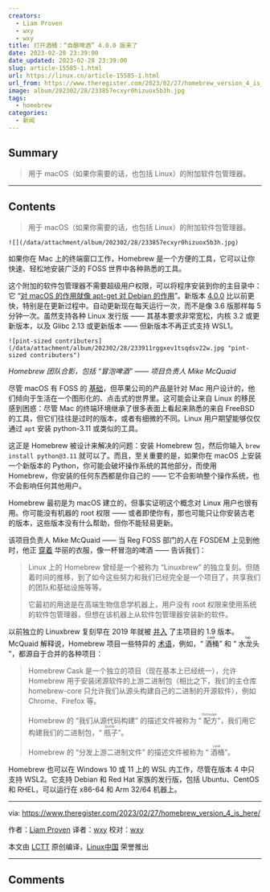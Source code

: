 ```yaml
---
creators:
  - Liam Proven
  - wxy
  - wxy
title: 打开酒桶：“自酿啤酒” 4.0.0 版来了
date: 2023-02-28 23:39:00
date_updated: 2023-02-28 23:39:00
slug: article-15585-1.html
url: https://linux.cn/article-15585-1.html
url_from: https://www.theregister.com/2023/02/27/homebrew_version_4_is_here
image: album/202302/28/233857ecxyr0hizuox5b3h.jpg
tags:
  - homebrew
categories:
  - 新闻
---
```


## Summary

> 用于 macOS（如果你需要的话，也包括 Linux）的附加软件包管理器。

***

<!-- more -->

## Contents

> 
> 用于 macOS（如果你需要的话，也包括 Linux）的附加软件包管理器。
> 
> 
> 

`![](/data/attachment/album/202302/28/233857ecxyr0hizuox5b3h.jpg)`

如果你在 Mac 上的终端窗口工作，Homebrew 是一个方便的工具，它可以让你快速、轻松地安装广泛的 FOSS 世界中各种熟悉的工具。

这个附加的软件包管理器不需要超级用户权限，可以将程序安装到你的主目录中：它 “[对 macOS 的作用就像 apt-get 对 Debian 的作用](https://www.theregister.com/2018/08/08/researcher_found_homebrew_github_token_hidden_in_plain_sight/)”。新版本 [4.0.0](https://brew.sh/2023/02/16/homebrew-4.0.0/) 比以前更快，特别是在更新过程中。自动更新现在每天运行一次，而不是像 3.6 版那样每 5 分钟一次。虽然支持各种 Linux 发行版 —— 其基本要求非常宽松，内核 3.2 或更新版本，以及 Glibc 2.13 或更新版本 —— 但新版本不再正式支持 WSL1。

`![pint-sized contributers](/data/attachment/album/202302/28/233911rggxev1tsqdsv22w.jpg "pint-sized contributers")`

*Homebrew 团队合影，包括 “冒泡啤酒” —— 项目负责人 Mike McQuaid*

尽管 macOS 有 FOSS 的 [基础](https://opensource.apple.com/releases/)，但苹果公司的产品是针对 Mac 用户设计的，他们倾向于生活在一个图形化的、点击式的世界里。这可能会让来自 Linux 的移民感到困惑：尽管 Mac 的终端环境继承了很多表面上看起来熟悉的来自 FreeBSD 的工具，但它们往往是过时的版本，或者有细微的不同。Linux 用户期望能够仅仅通过 `apt` 安装 python-3.11 或类似的工具。

这正是 Homebrew 被设计来解决的问题：安装 Homebrew 包，然后你输入 `brew install python@3.11` 就可以了。而且，至关重要的是，如果你在 macOS 上安装一个新版本的 Python，你可能会破坏操作系统的其他部分，而使用 Homebrew，你安装的任何东西都是你自己的 —— 它不会影响整个操作系统，也不会影响任何其他用户。

Homebrew 最初是为 macOS 建立的，但事实证明这个概念对 Linux 用户也很有用。你可能没有机器的 root 权限 —— 或者即使你有，那也可能只让你安装古老的版本，这些版本没有什么帮助，但你不能轻易更新。

该项目负责人 Mike McQuaid —— 当 Reg FOSS 部门的人在 FOSDEM 上见到他时，他正 [穿着](https://brew.sh/assets/img/blog/fosdem_2023.jpg) 华丽的衣服，像一杯冒泡的啤酒 —— 告诉我们：

> 
> Linux 上的 Homebrew 曾经是一个被称为 “Linuxbrew” 的独立复刻。但随着时间的推移，到了如今这些努力和我们已经完全是一个项目了，共享我们的团队和基础设施等等。
> 
> 
> 它最初的用途是在高端生物信息学机器上，用户没有 root 权限来使用系统的软件包管理器，但想在该机器上从软件包管理器安装新的软件。
> 
> 
> 

以前独立的 Linuxbrew 复刻早在 2019 年就被 [并入](https://brew.sh/2019/01/09/homebrew-1.9.0/) 了主项目的 1.9 版本。McQuaid 解释说，Homebrew 项目一些特异的 [术语](https://docs.brew.sh/Formula-Cookbook#homebrew-terminology)，例如，“<ruby> 酒桶 <rp>  （ </rp> <rt>  cask </rt> <rp>  ） </rp></ruby>” 和 “<ruby> 水龙头 <rp>  （ </rp> <rt>  tap </rt> <rp>  ） </rp></ruby>”，都源自于合并的各种项目：

> 
> Homebrew Cask 是一个独立的项目（现在基本上已经统一），允许 Homebrew 用于安装闭源软件的上游二进制包（相比之下，我们的主仓库 homebrew-core 只允许我们从源头构建自己的二进制的开源软件），例如 Chrome、Firefox 等。
> 
> 
> Homebrew 的 “我们从源代码构建” 的描述文件被称为 “<ruby> 配方 <rp>  （ </rp> <rt>  formulae </rt> <rp>  ） </rp></ruby>”，我们用它构建我们的二进制包，“<ruby> 瓶子 <rp>  （ </rp> <rt>  bottle </rt> <rp>  ） </rp></ruby>”。
> 
> 
> Homebrew 的 “分发上游二进制文件” 的描述文件被称为 “<ruby> 酒桶 <rp>  （ </rp> <rt>  cask </rt> <rp>  ） </rp></ruby>”。
> 
> 
> 

Homebrew 也可以在 Windows 10 或 11 上的 WSL 内工作，尽管在版本 4 中只支持 WSL2。它支持 Debian 和 Red Hat 家族的发行版，包括 Ubuntu、CentOS 和 RHEL，可以运行在 x86-64 和 Arm 32/64 机器上。

---

via: <https://www.theregister.com/2023/02/27/homebrew_version_4_is_here/>

作者：[Liam Proven](https://www.theregister.com/Author/Liam-Proven) 译者：[wxy](https://github.com/wxy) 校对：[wxy](https://github.com/wxy)

本文由 [LCTT](https://github.com/LCTT/TranslateProject) 原创编译，[Linux中国](https://linux.cn/article-15580-1.html) 荣誉推出

***

## Comments
